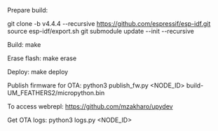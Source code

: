 Prepare build:

git clone -b v4.4.4 --recursive https://github.com/espressif/esp-idf.git
source esp-idf/export.sh
git submodule update --init --recursive

Build:
make

Erase flash:
make erase

Deploy:
make deploy

Publish firmware for OTA:
python3 publish_fw.py <NODE_ID>  build-UM_FEATHERS2/micropython.bin 

To access webrepl:
https://github.com/mzakharo/upydev


Get OTA logs:
python3 logs.py <NODE_ID>
